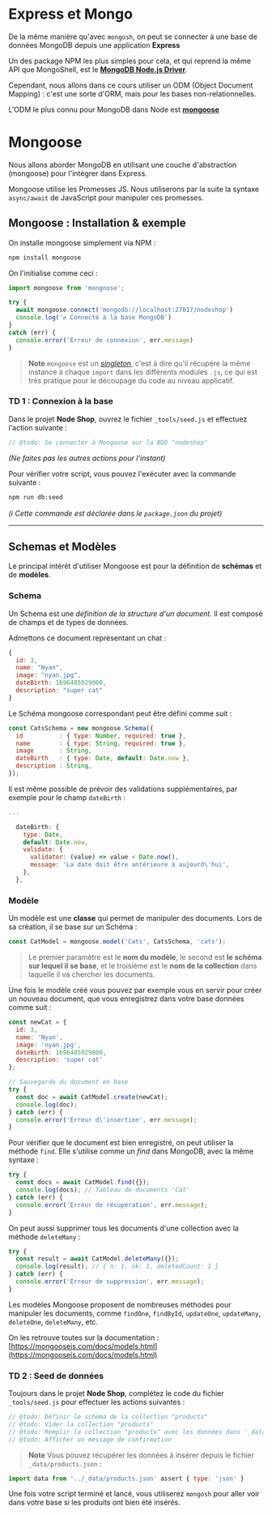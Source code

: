 # Express et Mongo

De la même manière qu'avec `mongosh`, on peut se connecter à une base de données MongoDB depuis une application **Express**

Un des package NPM les plus simples pour cela, et qui reprend la même API que MongoShell, est le [**MongoDB Node.js Driver**](https://www.npmjs.com/package/mongodb).

Cependant, nous allons dans ce cours utiliser un ODM (Object Document Mapping) : c'est une sorte d'ORM, mais pour les bases non-relationnelles.

L'ODM le plus connu pour MongoDB dans Node est [**mongoose**](https://mongoosejs.com/)

# Mongoose

Nous allons aborder MongoDB en utilisant une couche d'abstraction (mongoose) pour l'intégrer dans Express.

Mongoose utilise les Promesses JS. Nous utiliserons par la suite la syntaxe `async/await` de JavaScript pour manipuler ces promesses.

## Mongoose : Installation & exemple

On installe mongoose simplement via NPM :

```bash
npm install mongoose
```

On l'initialise comme ceci :

```js
import mongoose from 'mongoose';

try {
  await mongoose.connect('mongodb://localhost:27017/nodeshop')
  console.log('✔️ Connecté à la base MongoDB')
}
catch (err) {
  console.error('Erreur de connexion', err.message)
}
```

> **Note**
> `mongoose` est un [_singleton_](https://fr.wikipedia.org/wiki/Singleton_(patron_de_conception)), c'est à dire qu'il récupére la même instance à chaque `import` dans les différents modules `.js`, ce qui est très pratique pour le découpage du code au niveau applicatif.

### TD 1 : Connexion à la base

Dans le projet **Node Shop**, ouvrez le fichier `_tools/seed.js` et effectuez l'action suivante :

```js
// @todo: Se connecter à Mongoose sur la BDD "nodeshop"
```

_(Ne faites pas les autres actions pour l'instant)_

Pour vérifier votre script, vous pouvez l'exécuter avec la commande suivante :

```bash
npm run db:seed
```

_(ℹ️ Cette commande est déclarée dans le `package.json` du projet)_

---

## Schemas et Modèles

Le principal intérêt d'utiliser Mongoose est pour la définition de **schémas** et de **modèles**.

### Schema

Un Schema est une *définition de la structure d'un document*. Il est composé de champs et de types de données.

Admettons ce document représentant un chat :

```js
{
  id: 3,
  name: "Nyan",
  image: "nyan.jpg",
  dateBirth: 1696485029000,
  description: "super cat"
}
```

Le Schéma mongoose correspondant peut être défini comme suit :

```js
const CatsSchema = new mongoose.Schema({
  id          : { type: Number, required: true },
  name        : { type: String, required: true },
  image       : String,
  dateBirth   : { type: Date, default: Date.now },
  description : String,
});
```

Il est même possible de prévoir des validations supplémentaires, par exemple pour le champ `dateBirth` :

```js
...

  dateBirth: {
    type: Date,
    default: Date.now,
    validate: {
      validator: (value) => value < Date.now(),
      message: 'La date doit être antérieure à aujourd\'hui',
    },
  },

```

### Modèle

Un modèle est une **classe** qui permet de manipuler des documents. Lors de sa création, il se base sur un Schéma :

```js
const CatModel = mongoose.model('Cats', CatsSchema, 'cats');
```

> Le premier paramètre est le **nom du modèle**, le second est **le schéma sur lequel il se base**, et le troisième est le **nom de la collection** dans laquelle il va chercher les documents.

Une fois le modèle créé vous pouvez par exemple vous en servir pour créer un nouveau document, que vous enregistrez dans votre base données comme suit :

```js
const newCat = {
  id: 3,
  name: 'Nyan',
  image: 'nyan.jpg',
  dateBirth: 1696485029000,
  description: 'super cat'
};

// Sauvegarde du document en base
try {
  const doc = await CatModel.create(newCat);
  console.log(doc);
} catch (err) {
  console.error('Erreur d\'insertion', err.message);
}
```

Pour vérifier que le document est bien enregistré, on peut utiliser la méthode `find`. Elle s'utilise comme un *find* dans MongoDB, avec la même syntaxe :

```js
try {
  const docs = await CatModel.find({});
  console.log(docs); // Tableau de documents 'Cat'
} catch (err) {
  console.error('Erreur de récupération', err.message);
}
```

On peut aussi supprimer tous les documents d'une collection avec la méthode `deleteMany` :

```js
try {
  const result = await CatModel.deleteMany({});
  console.log(result); // { n: 1, ok: 1, deletedCount: 1 }
} catch (err) {
  console.error('Erreur de suppression', err.message);
}
```

Les modèles Mongoose proposent de nombreuses méthodes pour manipuler les documents, comme `findOne`, `findById`, `updateOne`, `updateMany`, `deleteOne`, `deleteMany`, etc.

On les retrouve toutes sur la documentation : [https://mongoosejs.com/docs/models.html](https://mongoosejs.com/docs/models.html)

### TD 2 : Seed de données

Toujours dans le projet **Node Shop**, complétez le code du fichier `_tools/seed.js` pour effectuer les actions suivantes :

```js
// @todo: Définir le schéma de la collection "products"
// @todo: Vider la collection "products"
// @todo: Remplir la collection "products" avec les données dans '_data/products.json'
// @todo: Afficher un message de confirmation
```

> **Note** Vous pouvez récupérer les données à insérer depuis le fichier `_data/products.json` :

```js
import data from '../_data/products.json' assert { type: 'json' }
```

Une fois votre script terminé et lancé, vous utiliserez `mongosh` pour aller voir dans votre base si les produits ont bien été insérés.